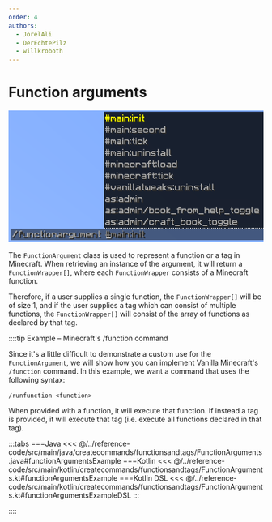```yaml
---
order: 4
authors:
  - JorelAli
  - DerEchtePilz
  - willkroboth
---
```


# Function arguments

![An image of a function argument showing a list of Minecraft functions and tags that are available to run](/images/arguments/functions.png)

The `FunctionArgument` class is used to represent a function or a tag in Minecraft. When retrieving an instance of the argument, it will return a `FunctionWrapper[]`, where each `FunctionWrapper` consists of a Minecraft function.

Therefore, if a user supplies a single function, the `FunctionWrapper[]` will be of size 1, and if the user supplies a tag which can consist of multiple functions, the `FunctionWrapper[]` will consist of the array of functions as declared by that tag.

::::tip Example – Minecraft's /function command

Since it's a little difficult to demonstrate a custom use for the `FunctionArgument`, we will show how you can implement Vanilla Minecraft's `/function` command. In this example, we want a command that uses the following syntax:

```mccmd
/runfunction <function>
```

When provided with a function, it will execute that function. If instead a tag is provided, it will execute that tag (i.e. execute all functions declared in that tag).

:::tabs
===Java
<<< @/../reference-code/src/main/java/createcommands/functionsandtags/FunctionArguments.java#functionArgumentsExample
===Kotlin
<<< @/../reference-code/src/main/kotlin/createcommands/functionsandtags/FunctionArguments.kt#functionArgumentsExample
===Kotlin DSL
<<< @/../reference-code/src/main/kotlin/createcommands/functionsandtags/FunctionArguments.kt#functionArgumentsExampleDSL
:::

::::